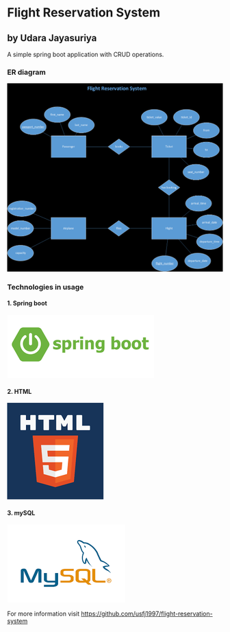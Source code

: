 # Flight Reservation System
## by Udara Jayasuriya
 A simple spring boot application with CRUD operations.
### ER diagram
![img.png](img.png)

### Technologies in usage
#### 1. Spring boot
![img_1.png](img_1.png)

#### 2. HTML
![img_2.png](img_2.png)

#### 3. mySQL
![img_3.png](img_3.png)

For more information visit 
https://github.com/usfj1997/flight-reservation-system